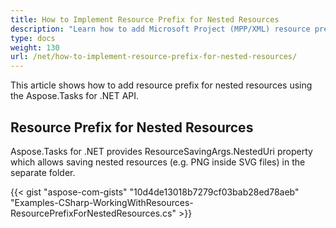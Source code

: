 ```yaml
---
title: How to Implement Resource Prefix for Nested Resources
description: "Learn how to add Microsoft Project (MPP/XML) resource prefixes in a case of nested resources using Aspose.Tasks for .NET."
type: docs
weight: 130
url: /net/how-to-implement-resource-prefix-for-nested-resources/
---
```


This article shows how to add resource prefix for nested resources using the Aspose.Tasks for .NET API.

## **Resource Prefix for Nested Resources**
Aspose.Tasks for .NET provides ResourceSavingArgs.NestedUri property which allows saving nested resources (e.g. PNG inside SVG files) in the separate folder.

{{< gist "aspose-com-gists" "10d4de13018b7279cf03bab28ed78aeb" "Examples-CSharp-WorkingWithResources-ResourcePrefixForNestedResources.cs" >}}
